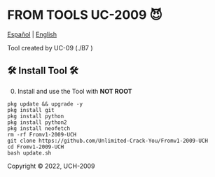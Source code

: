 
# FROM TOOLS UC-2009 😈

[Español](https://github.com/Unlimited-Crack-You/Fromv1-2009-UCH) | [English](https://github.com/Unlimited-Crack-You/Fromv1-2009-UCH)

Tool created by UC-09 (./B7 )


## 🛠 Install Tool 🛠

0) Install and use the Tool with **NOT ROOT**

```pkg update && upgrade -y```
<br>
```pkg install git```
<br>
```pkg install python```
<br>
```pkg install python2```
<br>
```pkg install neofetch```
<br>
```rm -rf Fromv1-2009-UCH```
<br>
```git clone https://github.com/Unlimited-Crack-You/Fromv1-2009-UCH```
<br>
```cd Fromv1-2009-UCH```
<br>
```bash update.sh```
<br>

Copyright © 2022, UCH-2009 
